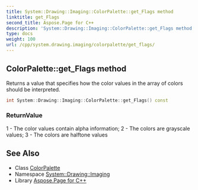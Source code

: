```yaml
---
title: System::Drawing::Imaging::ColorPalette::get_Flags method
linktitle: get_Flags
second_title: Aspose.Page for C++
description: 'System::Drawing::Imaging::ColorPalette::get_Flags method. Returns a value that specifies how the color values in the array of colors should be interpreted in C++.'
type: docs
weight: 100
url: /cpp/system.drawing.imaging/colorpalette/get_flags/
---
```

## ColorPalette::get_Flags method


Returns a value that specifies how the color values in the array of colors should be interpreted.

```cpp
int System::Drawing::Imaging::ColorPalette::get_Flags() const
```


### ReturnValue

1 - The color values contain alpha information; 2 - The colors are grayscale values; 3 - The colors are halftone values

## See Also

* Class [ColorPalette](../)
* Namespace [System::Drawing::Imaging](../../)
* Library [Aspose.Page for C++](../../../)
